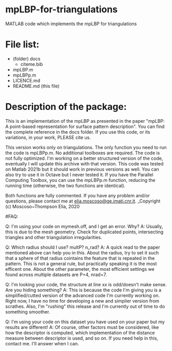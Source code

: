 # mpLBP-for-triangulations 
MATLAB code which implements the mpLBP for triangulations

# File list:
- (folder) docs
  - citeme.bib
- mpLBP.m
- mpLBPp.m
- LICENCE.md
- README.md (this file)

# Description of the package:

This is an implementation of the mpLBP as presented in the paper "mpLBP: A point-based representation for surface pattern description". You can find the complete reference in the docs folder. If you use this code, or its variations, in your work, PLEASE cite us. 

This version works only on triangulations. The only function you need to run the code is mpLBPp.m. No additional toolboxes are required. The code is not fully optimized. I'm working on a better structured version of the code, eventually I will update this archive with that version. This code was tested on Matlab 2021b but it should work in previous versions as well. You can also try to use it in Octave but I never tested it. 
If you have the Parallel Computing Toolbox, you can use the mpLBPp.m function, reducing the running time (otherwise, the two functions are identical).

Both functions are fully commented. If you have any problem and/or questions, please contact me at elia.moscoso@ge.imati.cnr.it. 
_Copyright (c) Moscoso~Thompson Elia, 2020

#FAQ:

Q: I'm using your code on mymesh.off, and I get an error. Why?
A: Usually, this is due to the mesh geometry. Check for duplicated points, intersecting triangles and other triangulation irregularities.

Q: Which radius should I use? multP? n_rad?
A: A quick read to the paper mentioned above can help you in this. About the radius, try to set it such that a sphere of that radius cointains the feature that is repeated in the pattern. This is not a general rule, but practically speaking it is the most efficent one. About the other parameter, the most efficient settings we found across multiple datasets are P=4, nrad=7.

Q: I'm looking your code, the structure at line xx is odd/doesn't make sense. Are you hiding something?
A: This is because the code I'm giving you is a simplified/cutted version of the advanced code I'm currently working on. Right now, I have no time for developing a new and simplier version from scrathes. Also, I'm "rushing" this release and I'm currently out of time to do something smoother. 

Q: I'm using your code on this dataset you have used on your paper but my results are different!
A: Of course, other factors must be considered, like how the descriptor is computed, which implementation of the distance measure between descriptor is used, and so on. If you need help in this, contact me. I'll answer when I can.
